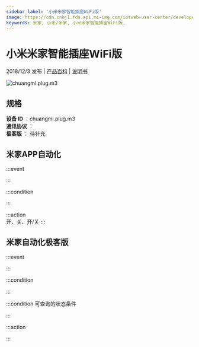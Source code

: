```yaml
---
sidebar_label: '小米米家智能插座WiFi版'
image: https://cdn.cnbj1.fds.api.mi-img.com/iotweb-user-center/developer_1679069105761kJx36Wlp.png?GalaxyAccessKeyId=AKVGLQWBOVIRQ3XLEW&Expires=9223372036854775807&Signature=9wq5serY9uyGIdXu9UNIfFgYVF0=
keywords: 米家, 小米/米家, 小米米家智能插座WiFi版, 
---
```

# 小米米家智能插座WiFi版

2018/12/3 发布 | [产品百科](https://home.mi.com/webapp/content/baike/product/index.html?model=chuangmi.plug.m3/) | [说明书](https://home.mi.com/views/introduction.html?model=chuangmi.plug.m3&region=cn)

![chuangmi.plug.m3](https://cdn.cnbj1.fds.api.mi-img.com/iotweb-user-center/developer_1679069105761kJx36Wlp.png?GalaxyAccessKeyId=AKVGLQWBOVIRQ3XLEW&Expires=9223372036854775807&Signature=9wq5serY9uyGIdXu9UNIfFgYVF0=)

## 规格  
> 
**设备 ID** ：chuangmi.plug.m3  
**通讯协议** ：  
**极客版**  ： 待补充 


## 米家APP自动化  

:::event  

:::

:::condition  

:::

:::action   
开、关、开/关
:::

## 米家自动化极客版  

:::event  

:::

:::condition  

:::

:::condition 可查询的状态条件  

:::

:::action  

:::

        
